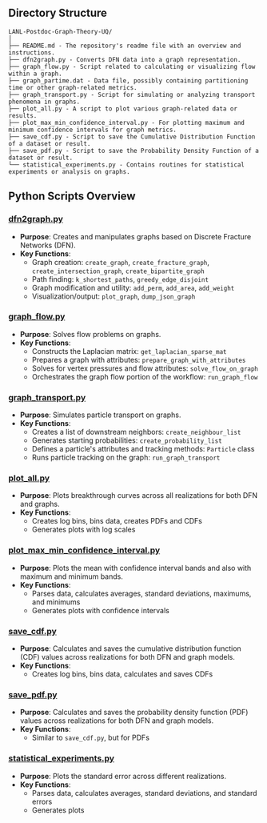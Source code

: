 ## Directory Structure

```
LANL-Postdoc-Graph-Theory-UQ/
│
├── README.md - The repository's readme file with an overview and instructions.
├── dfn2graph.py - Converts DFN data into a graph representation.
├── graph_flow.py - Script related to calculating or visualizing flow within a graph.
├── graph_partime.dat - Data file, possibly containing partitioning time or other graph-related metrics.
├── graph_transport.py - Script for simulating or analyzing transport phenomena in graphs.
├── plot_all.py - A script to plot various graph-related data or results.
├── plot_max_min_confidence_interval.py - For plotting maximum and minimum confidence intervals for graph metrics.
├── save_cdf.py - Script to save the Cumulative Distribution Function of a dataset or result.
├── save_pdf.py - Script to save the Probability Density Function of a dataset or result.
└── statistical_experiments.py - Contains routines for statistical experiments or analysis on graphs.
```

## Python Scripts Overview

### [dfn2graph.py](https://github.com/SaumikDana/LANL-Postdoc-Graph-Theory-UQ/blob/master/dfn2graph.py)
- **Purpose**: Creates and manipulates graphs based on Discrete Fracture Networks (DFN).
- **Key Functions**:
  - Graph creation: `create_graph`, `create_fracture_graph`, `create_intersection_graph`, `create_bipartite_graph`
  - Path finding: `k_shortest_paths`, `greedy_edge_disjoint`
  - Graph modification and utility: `add_perm`, `add_area`, `add_weight`
  - Visualization/output: `plot_graph`, `dump_json_graph`

### [graph_flow.py](https://github.com/SaumikDana/LANL-Postdoc-Graph-Theory-UQ/blob/master/graph_flow.py)
- **Purpose**: Solves flow problems on graphs.
- **Key Functions**:
  - Constructs the Laplacian matrix: `get_laplacian_sparse_mat`
  - Prepares a graph with attributes: `prepare_graph_with_attributes`
  - Solves for vertex pressures and flow attributes: `solve_flow_on_graph`
  - Orchestrates the graph flow portion of the workflow: `run_graph_flow`

### [graph_transport.py](https://github.com/SaumikDana/LANL-Postdoc-Graph-Theory-UQ/blob/master/graph_transport.py)
- **Purpose**: Simulates particle transport on graphs.
- **Key Functions**:
  - Creates a list of downstream neighbors: `create_neighbour_list`
  - Generates starting probabilities: `create_probability_list`
  - Defines a particle's attributes and tracking methods: `Particle` class
  - Runs particle tracking on the graph: `run_graph_transport`

### [plot_all.py](https://github.com/SaumikDana/LANL-Postdoc-Graph-Theory-UQ/blob/master/plot_all.py)
- **Purpose**: Plots breakthrough curves across all realizations for both DFN and graphs.
- **Key Functions**:
  - Creates log bins, bins data, creates PDFs and CDFs
  - Generates plots with log scales

### [plot_max_min_confidence_interval.py](https://github.com/SaumikDana/LANL-Postdoc-Graph-Theory-UQ/blob/master/plot_max_min_confidence_interval.py)
- **Purpose**: Plots the mean with confidence interval bands and also with maximum and minimum bands.
- **Key Functions**:
  - Parses data, calculates averages, standard deviations, maximums, and minimums
  - Generates plots with confidence intervals

### [save_cdf.py](https://github.com/SaumikDana/LANL-Postdoc-Graph-Theory-UQ/blob/master/save_cdf.py)
- **Purpose**: Calculates and saves the cumulative distribution function (CDF) values across realizations for both DFN and graph models.
- **Key Functions**:
  - Creates log bins, bins data, calculates and saves CDFs

### [save_pdf.py](https://github.com/SaumikDana/LANL-Postdoc-Graph-Theory-UQ/blob/master/save_pdf.py)
- **Purpose**: Calculates and saves the probability density function (PDF) values across realizations for both DFN and graph models.
- **Key Functions**:
  - Similar to `save_cdf.py`, but for PDFs

### [statistical_experiments.py](https://github.com/SaumikDana/LANL-Postdoc-Graph-Theory-UQ/blob/master/statistical_experiments.py)
- **Purpose**: Plots the standard error across different realizations.
- **Key Functions**:
  - Parses data, calculates averages, standard deviations, and standard errors
  - Generates plots
